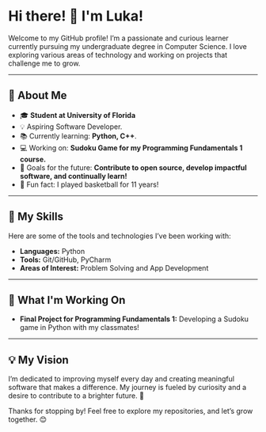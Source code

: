 # Hi there! 👋 I'm Luka!  

Welcome to my GitHub profile! I’m a passionate and curious learner currently pursuing my undergraduate degree in Computer Science. I love exploring various areas of technology and working on projects that challenge me to grow.

---

## 🌟 About Me
- 🎓 **Student at University of Florida**  
- 💡 Aspiring Software Developer.  
- 📚 Currently learning: **Python, C++**.  
- 💻 Working on: **Sudoku Game for my Programming Fundamentals 1 course.**  
- 🎯 Goals for the future: **Contribute to open source, develop impactful software, and continually learn!**  
- 🏀 Fun fact: I played basketball for 11 years!  

---

## 🚀 My Skills
Here are some of the tools and technologies I’ve been working with:  
- **Languages:** Python  
- **Tools:** Git/GitHub, PyCharm
- **Areas of Interest:** Problem Solving and App Development 

---

## 🌱 What I'm Working On  
- **Final Project for Programming Fundamentals 1:** Developing a Sudoku game in Python with my classmates!  

---

## 💡 My Vision  
I’m dedicated to improving myself every day and creating meaningful software that makes a difference. My journey is fueled by curiosity and a desire to contribute to a brighter future. 🚀  

Thanks for stopping by! Feel free to explore my repositories, and let’s grow together. 😊  
